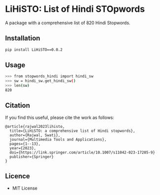 # LiHiSTO: List of Hindi STOpwords
A package with a comprehensive list of 820 Hindi Stopwords.

## Installation

```bash
pip install LiHiSTO==0.0.2
```

## Usage

```bash
>>> from stopwords_hindi import hindi_sw
>>> sw = hindi_sw.get_hindi_sw()
>>> len(sw)
820

```

## Citation ##
If you find this useful, please cite the work as follows:

    @article{rajwal2023lihisto,
      title={LiHiSTO: a comprehensive list of Hindi stopwords},
      author={Rajwal, Swati},
      journal={Multimedia Tools and Applications},
      pages={1--13},
      year={2023},
      doi={https://link.springer.com/article/10.1007/s11042-023-17205-9}
      publisher={Springer}
    }

## Licence ##
- MIT License
